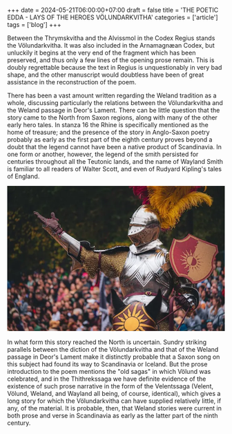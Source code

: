 +++
date = 2024-05-21T06:00:00+07:00
draft = false
title = 'THE POETIC EDDA - LAYS OF THE HEROES VÖLUNDARKVITHA'
categories = ['article']
tags = ['blog']
+++

Between the Thrymskvitha and the Alvissmol in the Codex Regius stands the Völundarkvitha. It was also included in the Arnamagnæan Codex, but unluckily it begins at the very end of the fragment which has been preserved, and thus only a few lines of the opening prose remain. This is doubly regrettable because the text in Regius is unquestionably in very bad shape, and the other manuscript would doubtless have been of great assistance in the reconstruction of the poem.

There has been a vast amount written regarding the Weland tradition as a whole, discussing particularly the relations between the Völundarkvitha and the Weland passage in Deor's Lament. There can be little question that the story came to the North from Saxon regions, along with many of the other early hero tales. In stanza 16 the Rhine is specifically mentioned as the home of treasure; and the presence of the story in Anglo-Saxon poetry probably as early as the first part of the eighth century proves beyond a doubt that the legend cannot have been a native product of Scandinavia. In one form or another, however, the legend of the smith persisted for centuries throughout all the Teutonic lands, and the name of Wayland Smith is familiar to all readers of Walter Scott, and even of Rudyard Kipling's tales of England.

![Knight](example.webp)

In what form this story reached the North is uncertain. Sundry striking parallels between the diction of the Völundarkvitha and that of the Weland passage in Deor's Lament make it distinctly probable that a Saxon song on this subject had found its way to Scandinavia or Iceland. But the prose introduction to the poem mentions the "old sagas" in which Völund was celebrated, and in the Thithrekssaga we have definite evidence of the existence of such prose narrative in the form of the Velentssaga (Velent, Völund, Weland, and Wayland all being, of course, identical), which gives a long story for which the Völundarkvitha can have supplied relatively little, if any, of the material. It is probable, then, that Weland stories were current in both prose and verse in Scandinavia as early as the latter part of the ninth century.
